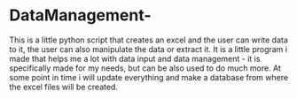 # DataManagement-

This is a little python script that creates an excel and the user can write data to it, the user can also manipulate the data or extract it. 
It is a little program i made that helps me a lot with data input and data management - it is specifically made for my needs, but can be also used to do much more. 
At some point in time i will update everything and make a database from where the excel files will be created. 
